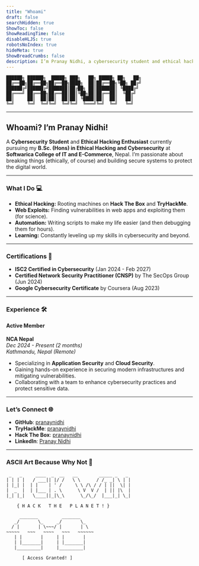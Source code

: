 ```yaml
---
title: "Whoami"
draft: false
searchHidden: true
ShowToc: false
ShowReadingTime: false
disableHLJS: true
robotsNoIndex: true
hideMeta: true
ShowBreadCrumbs: false
description: I’m Pranay Nidhi, a cybersecurity student and ethical hacking enthusiast. Always breaking things (ethically), building tools, and sharing insights on hacking.
---
```


~~~
██████╗ ██████╗  █████╗ ███╗   ██╗ █████╗ ██╗   ██╗
██╔══██╗██╔══██╗██╔══██╗████╗  ██║██╔══██╗╚██╗ ██╔╝
██████╔╝██████╔╝███████║██╔██╗ ██║███████║ ╚████╔╝ 
██╔═══╝ ██╔══██╗██╔══██║██║╚██╗██║██╔══██║  ╚██╔╝  
██║     ██║  ██║██║  ██║██║ ╚████║██║  ██║   ██║   
╚═╝     ╚═╝  ╚═╝╚═╝  ╚═╝╚═╝  ╚═══╝╚═╝  ╚═╝   ╚═╝   
~~~

---

## **Whoami? I’m Pranay Nidhi!**  
A **Cybersecurity Student** and **Ethical Hacking Enthusiast** currently pursuing my **B.Sc. (Hons) in Ethical Hacking and Cybersecurity** at **Softwarica College of IT and E-Commerce**, Nepal. I’m passionate about breaking things (ethically, of course) and building secure systems to protect the digital world.

---

### **What I Do** 💻  
- **Ethical Hacking:** Rooting machines on **Hack The Box** and **TryHackMe**.  
- **Web Exploits:** Finding vulnerabilities in web apps and exploiting them (for science).  
- **Automation:** Writing scripts to make my life easier (and then debugging them for hours).  
- **Learning:** Constantly leveling up my skills in cybersecurity and beyond.  

---

### **Certifications** 🏅  
- **ISC2 Certified in Cybersecurity** (Jan 2024 - Feb 2027)  
- **Certified Network Security Practitioner (CNSP)** by The SecOps Group (Jun 2024)  
- **Google Cybersecurity Certificate** by Coursera (Aug 2023)  

---

### **Experience** 🛠️  
#### **Active Member**  
**NCA Nepal**  
*Dec 2024 - Present (2 months)*  
*Kathmandu, Nepal (Remote)*  
- Specializing in **Application Security** and **Cloud Security**.  
- Gaining hands-on experience in securing modern infrastructures and mitigating vulnerabilities.  
- Collaborating with a team to enhance cybersecurity practices and protect sensitive data.  

---

### **Let’s Connect** 🌐  
- **GitHub**: [pranaynidhi](https://github.com/pranaynidhi)  
- **TryHackMe**: [pranaynidhi](https://tryhackme.com/r/p/pranaynidhi)  
- **Hack The Box**: [pranaynidhi](https://app.hackthebox.com/profile/635895)  
- **LinkedIn**: [Pranay Nidhi](https://www.linkedin.com/in/pranay-nidhi-628b6116a/)  

---

### **ASCII Art Because Why Not** 🎨 

     _   _     ____  _  __   __        _____ _   _ 
    | | | |   / ___|| |/ /   \ \      / /_ _| \ | |
    | |_| |  | |    | ' /     \ \ /\ / / | ||  \| |
    |  _  |  | |___ | . \      \ V  V /  | || |\  |
    |_| |_|   \____||_|\_\      \_/\_/  |___|_| \_|

        { H A C K   T H E   P L A N E T ! }

         _______         _______
       _/       \_     _/       \_
      / |       | \~~~/ |       | \
    ~~~~~   ~~~   ~~~~   ~~~   ~~~~~~
       | |       |     | |       |
       | |_______|     | |_______|
       |_________|     |_________|

          [ Access Granted! ]
